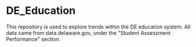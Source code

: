 # DE_Education
This repository is used to explore trends within the DE education system. All data came from data.delaware.gov, under the "Student Assessment Performance" section.
